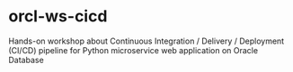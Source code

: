 # orcl-ws-cicd
Hands-on workshop about Continuous Integration / Delivery / Deployment (CI/CD) pipeline for Python microservice web application on Oracle Database
